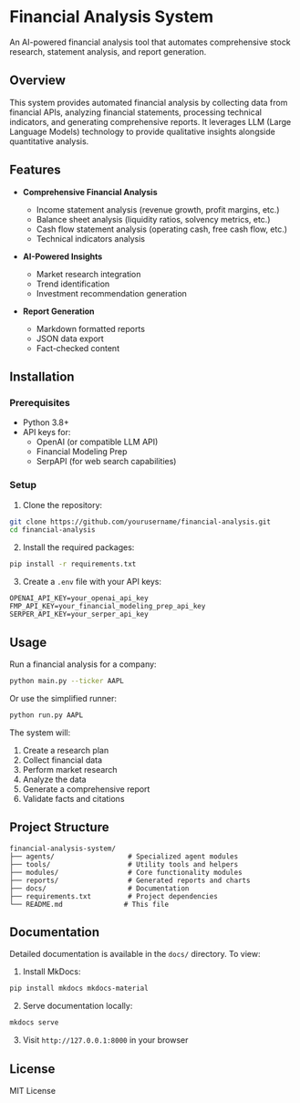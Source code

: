 # Financial Analysis System

An AI-powered financial analysis tool that automates comprehensive stock research, statement analysis, and report generation.

## Overview

This system provides automated financial analysis by collecting data from financial APIs, analyzing financial statements, processing technical indicators, and generating comprehensive reports. It leverages LLM (Large Language Models) technology to provide qualitative insights alongside quantitative analysis.

## Features

- **Comprehensive Financial Analysis**
  - Income statement analysis (revenue growth, profit margins, etc.)
  - Balance sheet analysis (liquidity ratios, solvency metrics, etc.)
  - Cash flow statement analysis (operating cash, free cash flow, etc.)
  - Technical indicators analysis

- **AI-Powered Insights**
  - Market research integration
  - Trend identification
  - Investment recommendation generation

- **Report Generation**
  - Markdown formatted reports
  - JSON data export
  - Fact-checked content

## Installation

### Prerequisites

- Python 3.8+
- API keys for:
  - OpenAI (or compatible LLM API)
  - Financial Modeling Prep
  - SerpAPI (for web search capabilities)

### Setup

1. Clone the repository:
```bash
git clone https://github.com/yourusername/financial-analysis.git
cd financial-analysis
```

2. Install the required packages:
```bash
pip install -r requirements.txt
```

3. Create a `.env` file with your API keys:
```plaintext
OPENAI_API_KEY=your_openai_api_key
FMP_API_KEY=your_financial_modeling_prep_api_key
SERPER_API_KEY=your_serper_api_key
```

## Usage

Run a financial analysis for a company:

```bash
python main.py --ticker AAPL
```

Or use the simplified runner:

```bash
python run.py AAPL
```

The system will:
1. Create a research plan
2. Collect financial data
3. Perform market research
4. Analyze the data
5. Generate a comprehensive report
6. Validate facts and citations

## Project Structure

```
financial-analysis-system/
├── agents/                  # Specialized agent modules
├── tools/                   # Utility tools and helpers
├── modules/                 # Core functionality modules
├── reports/                 # Generated reports and charts
├── docs/                    # Documentation
├── requirements.txt         # Project dependencies
└── README.md               # This file
```

## Documentation

Detailed documentation is available in the `docs/` directory. To view:

1. Install MkDocs:
```bash
pip install mkdocs mkdocs-material
```

2. Serve documentation locally:
```bash
mkdocs serve
```

3. Visit `http://127.0.0.1:8000` in your browser

## License

MIT License
